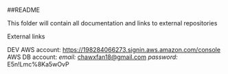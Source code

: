 ##README

This folder will contain all documentation and links to external repositories


External links

DEV AWS account: https://198284066273.signin.aws.amazon.com/console  
AWS DB account: *email:* chawxfan18@gmail.com *password:* E5n!Lmc%8Ka5wOvP

